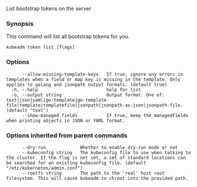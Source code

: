 
List bootstrap tokens on the server

### Synopsis


This command will list all bootstrap tokens for you.


```
kubeadm token list [flags]
```

### Options

```
      --allow-missing-template-keys   If true, ignore any errors in templates when a field or map key is missing in the template. Only applies to golang and jsonpath output formats. (default true)
  -h, --help                          help for list
  -o, --output string                 Output format. One of: text|json|yaml|go-template|go-template-file|template|templatefile|jsonpath|jsonpath-as-json|jsonpath-file. (default "text")
      --show-managed-fields           If true, keep the managedFields when printing objects in JSON or YAML format.
```

### Options inherited from parent commands

```
      --dry-run             Whether to enable dry-run mode or not
      --kubeconfig string   The kubeconfig file to use when talking to the cluster. If the flag is not set, a set of standard locations can be searched for an existing kubeconfig file. (default "/etc/kubernetes/admin.conf")
      --rootfs string       The path to the 'real' host root filesystem. This will cause kubeadm to chroot into the provided path.
```
